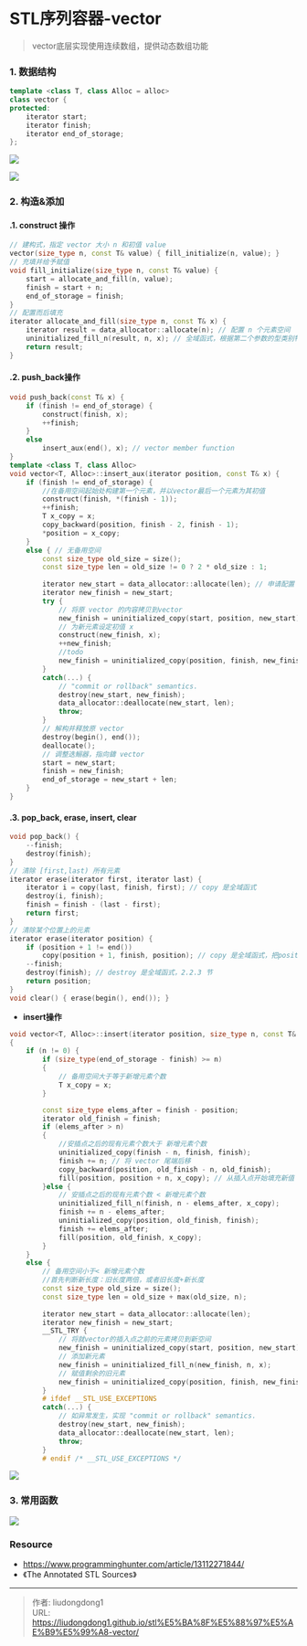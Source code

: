 # STL序列容器-vector


> vector底层实现使用连续数组，提供动态数组功能

### 1. 数据结构

```c++
template <class T, class Alloc = alloc> 
class vector { 
protected: 
    iterator start; 
    iterator finish; 
    iterator end_of_storage; 
}; 
```

![](https://lddpicture.oss-cn-beijing.aliyuncs.com/picture/image-20220411154131578.png)

![](https://lddpicture.oss-cn-beijing.aliyuncs.com/picture/image-20220411154251849.png)

### 2. 构造&添加

#### .1. construct 操作

```c++
// 建构式，指定 vector 大小 n 和初值 value 
vector(size_type n, const T& value) { fill_initialize(n, value); } 
// 充填并给予赋值
void fill_initialize(size_type n, const T& value) { 
    start = allocate_and_fill(n, value); 
    finish = start + n; 
    end_of_storage = finish; 
} 
// 配置而后填充
iterator allocate_and_fill(size_type n, const T& x) {
    iterator result = data_allocator::allocate(n); // 配置 n 个元素空间
    uninitialized_fill_n(result, n, x); // 全域函式，根据第二个参数的型类别特性，决定使用算法fill_n()或者反复调用construct()来完成任务
    return result; 
}
```

#### .2. push_back操作

```c++
void push_back(const T& x) { 
    if (finish != end_of_storage) { 
        construct(finish, x); 
        ++finish; 
    } 
    else 
        insert_aux(end(), x); // vector member function
} 
template <class T, class Alloc> 
void vector<T, Alloc>::insert_aux(iterator position, const T& x) { 
    if (finish != end_of_storage) {
        //在备用空间起始处构建第一个元素，并以vector最后一个元素为其初值
        construct(finish, *(finish - 1)); 
        ++finish; 
        T x_copy = x; 
        copy_backward(position, finish - 2, finish - 1); 
        *position = x_copy; 
    } 
    else { // 无备用空间
        const size_type old_size = size(); 
        const size_type len = old_size != 0 ? 2 * old_size : 1; 
   
        iterator new_start = data_allocator::allocate(len); // 申请配置
        iterator new_finish = new_start; 
        try { 
            // 将原 vector 的内容拷贝到vector
            new_finish = uninitialized_copy(start, position, new_start); 
            // 为新元素设定初值 x 
            construct(new_finish, x);
            ++new_finish; 
            //todo
            new_finish = uninitialized_copy(position, finish, new_finish); 
        } 
        catch(...) { 
            // "commit or rollback" semantics. 
            destroy(new_start, new_finish); 
            data_allocator::deallocate(new_start, len); 
            throw; 
        } 
        // 解构并释放原 vector 
        destroy(begin(), end()); 
        deallocate(); 
        // 调整迭鰯器，指向鑄 vector 
        start = new_start; 
        finish = new_finish; 
        end_of_storage = new_start + len; 
    } 
} 
```

#### .3. pop_back, erase, insert, clear

```c++
void pop_back() { 
    --finish; 
    destroy(finish); 
} 
// 清除 [first,last) 所有元素
iterator erase(iterator first, iterator last) { 
    iterator i = copy(last, finish, first); // copy 是全域函式
    destroy(i, finish); 
    finish = finish - (last - first); 
    return first; 
} 
// 清除某个位置上的元素
iterator erase(iterator position) { 
    if (position + 1 != end()) 
        copy(position + 1, finish, position); // copy 是全域函式，把position到finish之间元素拷贝到position位置上
    --finish; 
    destroy(finish); // destroy 是全域函式，2.2.3 节
    return position; 
} 
void clear() { erase(begin(), end()); } 
```

- **insert操作**

```c++
void vector<T, Alloc>::insert(iterator position, size_type n, const T& x) 
{ 
    if (n != 0) { 
        if (size_type(end_of_storage - finish) >= n) 
        {
            // 备用空间大于等于新增元素个数
            T x_copy = x; 
        }

        const size_type elems_after = finish - position; 
        iterator old_finish = finish; 
        if (elems_after > n) 
        {
            //安插点之后的现有元素个数大于 新增元素个数
            uninitialized_copy(finish - n, finish, finish); 
            finish += n; // 将 vector 尾端后移
            copy_backward(position, old_finish - n, old_finish); 
            fill(position, position + n, x_copy); // 从插入点开始填充新值
        }else { 
            // 安插点之后的现有元素个数 < 新增元素个数
            uninitialized_fill_n(finish, n - elems_after, x_copy); 
            finish += n - elems_after; 
            uninitialized_copy(position, old_finish, finish); 
            finish += elems_after; 
            fill(position, old_finish, x_copy); 
        } 
    } 
    else { 
        // 备用空间小于< 新增元素个数
        //首先判断新长度：旧长度两倍，或者旧长度+新长度
        const size_type old_size = size(); 
        const size_type len = old_size + max(old_size, n); 
        
        iterator new_start = data_allocator::allocate(len); 
        iterator new_finish = new_start; 
        __STL_TRY { 
            // 将就vector的插入点之前的元素拷贝到新空间
            new_finish = uninitialized_copy(start, position, new_start); 
            // 添加新元素
            new_finish = uninitialized_fill_n(new_finish, n, x); 
            // 赋值剩余的旧元素
            new_finish = uninitialized_copy(position, finish, new_finish); 
        } 
        # ifdef __STL_USE_EXCEPTIONS 
        catch(...) { 
            // 如异常发生，实现 "commit or rollback" semantics. 
            destroy(new_start, new_finish); 
            data_allocator::deallocate(new_start, len); 
            throw; 
        } 
        # endif /* __STL_USE_EXCEPTIONS */ 
```

![](https://lddpicture.oss-cn-beijing.aliyuncs.com/picture/image-20220411161923466.png)

### 3. 常用函数

![](https://lddpicture.oss-cn-beijing.aliyuncs.com/picture/c6798c11f83f42defcca4dec775ec7d4.png)

### Resource

- https://www.programminghunter.com/article/13112271844/
- 《The Annotated STL Sources》

---

> 作者: liudongdong1  
> URL: https://liudongdong1.github.io/stl%E5%BA%8F%E5%88%97%E5%AE%B9%E5%99%A8-vector/  

